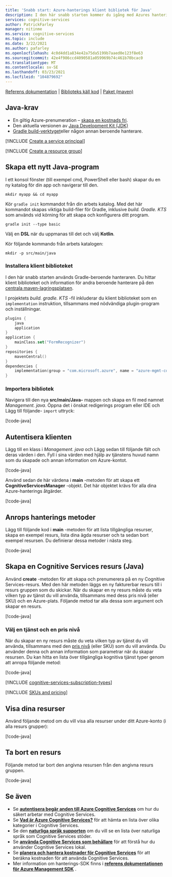 ```yaml
---
title: 'Snabb start: Azure-hanterings klient bibliotek för Java'
description: I den här snabb starten kommer du igång med Azures hanterings klient bibliotek för Java.
services: cognitive-services
author: PatrickFarley
manager: nitinme
ms.service: cognitive-services
ms.topic: include
ms.date: 3/22/2021
ms.author: pafarley
ms.openlocfilehash: 4c0d4dd1a834e42a75da5199b7aaed0e123f8e63
ms.sourcegitcommit: 42e4f986ccd4090581a059969b74c461b70bcac0
ms.translationtype: MT
ms.contentlocale: sv-SE
ms.lasthandoff: 03/23/2021
ms.locfileid: "104879692"
---
```

[Referens dokumentation](/java/api/com.microsoft.azure.management.cognitiveservices)  |  [Biblioteks käll kod](https://github.com/Azure/azure-sdk-for-java/tree/master/sdk/cognitiveservices/mgmt-v2017_04_18/src/main/java/com/microsoft/azure/management/cognitiveservices/v2017_04_18)  |  [Paket (maven)](https://mvnrepository.com/artifact/com.microsoft.azure/azure-mgmt-cognitiveservices)

## <a name="java-prerequisites"></a>Java-krav

* En giltig Azure-prenumeration – [skapa en kostnads fri](https://azure.microsoft.com/free/).
* Den aktuella versionen av [Java Development Kit (JDK)](https://www.oracle.com/technetwork/java/javase/downloads/index.html)
* [Gradle build-verktyget](https://gradle.org/install/)eller någon annan beroende hanterare.


[!INCLUDE [Create a service principal](./create-service-principal.md)]

[!INCLUDE [Create a resource group](./create-resource-group.md)]

## <a name="create-a-new-java-application"></a>Skapa ett nytt Java-program

I ett konsol fönster (till exempel cmd, PowerShell eller bash) skapar du en ny katalog för din app och navigerar till den. 

```console
mkdir myapp && cd myapp
```

Kör `gradle init` kommandot från din arbets katalog. Med det här kommandot skapas viktiga build-filer för Gradle, inklusive *build. Gradle. KTS* som används vid körning för att skapa och konfigurera ditt program.

```console
gradle init --type basic
```

Välj en **DSL** när du uppmanas till det och välj **Kotlin**.

Kör följande kommando från arbets katalogen:

```console
mkdir -p src/main/java
```

### <a name="install-the-client-library"></a>Installera klient biblioteket

I den här snabb starten används Gradle-beroende hanteraren. Du hittar klient biblioteket och information för andra beroende hanterare på den [centrala maven-lagringsplatsen](https://mvnrepository.com/artifact/com.azure/azure-ai-formrecognizer).

I projektets *build. gradle. KTS* -fil inkluderar du klient biblioteket som en `implementation` instruktion, tillsammans med nödvändiga plugin-program och inställningar.

```kotlin
plugins {
    java
    application
}
application {
    mainClass.set("FormRecognizer")
}
repositories {
    mavenCentral()
}
dependencies {
    implementation(group = "com.microsoft.azure", name = "azure-mgmt-cognitiveservices", version = "1.10.0-beta")
}
```

### <a name="import-libraries"></a>Importera bibliotek

Navigera till den nya **src/main/Java-** mappen och skapa en fil med namnet *Management. java*. Öppna det i önskat redigerings program eller IDE och Lägg till följande- `import` uttryck:

[!code-java[](~/cognitive-services-quickstart-code/java/azure_management_service/quickstart.java?name=snippet_imports)]

## <a name="authenticate-the-client"></a>Autentisera klienten

Lägg till en klass i *Management. java* och Lägg sedan till följande fält och deras värden i den. Fyll i sina värden med hjälp av tjänstens huvud namn som du skapade och annan information om Azure-kontot.

[!code-java[](~/cognitive-services-quickstart-code/java/azure_management_service/quickstart.java?name=snippet_constants)]

Använd sedan de här värdena i **main** -metoden för att skapa ett **CognitiveServicesManager** -objekt. Det här objektet krävs för alla dina Azure-hanterings åtgärder.

[!code-java[](~/cognitive-services-quickstart-code/java/azure_management_service/quickstart.java?name=snippet_auth)]

## <a name="call-management-methods"></a>Anrops hanterings metoder

Lägg till följande kod i **main** -metoden för att lista tillgängliga resurser, skapa en exempel resurs, lista dina ägda resurser och ta sedan bort exempel resursen. Du definierar dessa metoder i nästa steg.

[!code-java[](~/cognitive-services-quickstart-code/java/azure_management_service/quickstart.java?name=snippet_calls)]

## <a name="create-a-cognitive-services-resource-java"></a>Skapa en Cognitive Services resurs (Java)

Använd **create** -metoden för att skapa och prenumerera på en ny Cognitive Services-resurs. Med den här metoden läggs en ny fakturerbar resurs till i resurs gruppen som du skickar. När du skapar en ny resurs måste du veta vilken typ av tjänst du vill använda, tillsammans med dess pris nivå (eller SKU) och en Azure-plats. Följande metod tar alla dessa som argument och skapar en resurs.

[!code-java[](~/cognitive-services-quickstart-code/java/azure_management_service/quickstart.java?name=snippet_create)]

### <a name="choose-a-service-and-pricing-tier"></a>Välj en tjänst och en pris nivå

När du skapar en ny resurs måste du veta vilken typ av tjänst du vill använda, tillsammans med den [pris nivå](https://azure.microsoft.com/pricing/details/cognitive-services/) (eller SKU) som du vill använda. Du använder denna och annan information som parametrar när du skapar resursen. Du kan hitta en lista över tillgängliga kognitiva tjänst typer genom att anropa följande metod:

[!code-java[](~/cognitive-services-quickstart-code/java/azure_management_service/quickstart.java?name=snippet_list_avail)]

[!INCLUDE [cognitive-services-subscription-types](../../../../includes/cognitive-services-subscription-types.md)]

[!INCLUDE [SKUs and pricing](./sku-pricing.md)]

## <a name="view-your-resources"></a>Visa dina resurser

Använd följande metod om du vill visa alla resurser under ditt Azure-konto (i alla resurs grupper):

[!code-java[](~/cognitive-services-quickstart-code/java/azure_management_service/quickstart.java?name=snippet_list)]

## <a name="delete-a-resource"></a>Ta bort en resurs

Följande metod tar bort den angivna resursen från den angivna resurs gruppen.

[!code-java[](~/cognitive-services-quickstart-code/java/azure_management_service/quickstart.java?name=snippet_delete)]

## <a name="see-also"></a>Se även

* Se **[autentisera begär anden till Azure Cognitive Services](../../authentication.md)** om hur du säkert arbetar med Cognitive Services.
* Se **[Vad är Azure Cognitive Services?](../../what-are-cognitive-services.md)** för att hämta en lista över olika kategorier i Cognitive Services.
* Se den **[naturliga språk supporten](../../language-support.md)** om du vill se en lista över naturliga språk som Cognitive Services stöder.
* Se **[använda Cognitive Services som behållare](../../cognitive-services-container-support.md)** för att förstå hur du använder Cognitive Services lokal.
* Se **[planera och hantera kostnader för Cognitive Services](../../plan-manage-costs.md)** för att beräkna kostnaden för att använda Cognitive Services.
* Mer information om hanterings-SDK finns i **[referens dokumentationen för Azure Management SDK](/java/api/com.microsoft.azure.management.cognitiveservices)** .
